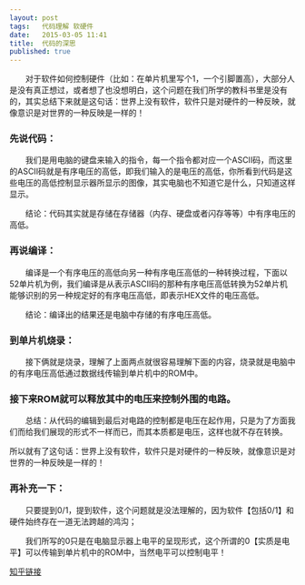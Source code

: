 ```yaml
---
layout: post
tags:	代码理解 软硬件
date:	2015-03-05 11:41 
title:	代码的深思
published: true
---
```


　　对于软件如何控制硬件（比如：在单片机里写个1，一个引脚置高），大部分人是没有真正想过，或者想了也没想明白，这个问题在我们所学的教科书里是没有的，其实总结下来就是这句话：世界上没有软件，软件只是对硬件的一种反映，就像意识是对世界的一种反映是一样的！ 

<!-- more -->

### 先说代码： 

　　我们是用电脑的键盘来输入的指令，每一个指令都对应一个ASCII码，而这里的ASCII码就是有序电压的高低，即我们输入的是电压的高低，你所看到代码是这些电压的高低控制显示器所显示的图像，其实电脑也不知道它是什么，只知道这样显示。 

　　结论：代码其实就是存储在存储器（内存、硬盘或者闪存等等）中有序电压的高低。 

### 再说编译： 

　　编译是一个有序电压的高低向另一种有序电压高低的一种转换过程，下面以52单片机为例，我们编译是从表示ASCII码的那种有序电压高低转换为52单片机能够识别的另一种规定好的有序电压高低，即表示HEX文件的电压高低。 

　　结论：编译出的结果还是电脑中存储的有序电压高低。 

### 到单片机烧录： 

　　接下俩就是烧录，理解了上面两点就很容易理解下面的内容，烧录就是电脑中的有序电压高低通过数据线传输到单片机中的ROM中。 

### 接下来ROM就可以释放其中的电压来控制外围的电路。 

　　总结：从代码的编辑到最后对电路的控制都是电压在起作用，只是为了方面我们而给我们展现的形式不一样而已，而其本质都是电压，这样也就不存在转换。 

所以就有了这句话：世界上没有软件，软件只是对硬件的一种反映，就像意识是对世界的一种反映是一样的！ 

### 再补充一下： 

　　只要提到0/1，提到软件，这个问题就是没法理解的，因为软件【包括0/1】和硬件始终存在一道无法跨越的鸿沟；

　　我们所写的0只是在电脑显示器上电平的呈现形式，这个所谓的0【实质是电平】可以传输到单片机中的ROM中，当然电平可以控制电平！

[知乎链接](http://www.zhihu.com/question/20492284)
